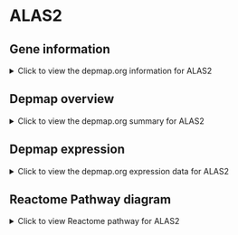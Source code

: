 <h1>ALAS2</h1>

<h2>Gene information</h2>
<details>
  <summary>Click to view the depmap.org information for ALAS2</summary>
  <iframe src="https://depmap.org/portal/gene/ALAS2?tab=about" style="border:none;width:100%;height:800px"></iframe>
</details>

<h2>Depmap overview</h2>
<details>
  <summary>Click to view the depmap.org summary for ALAS2</summary>
  <iframe src="https://depmap.org/portal/gene/ALAS2?tab=overview" style="border:none;width:100%;height:800px"></iframe>
</details>

<h2>Depmap expression</h2>
<details>
  <summary>Click to view the depmap.org expression data for ALAS2</summary>
  <iframe src="https://depmap.org/portal/gene/ALAS2?tab=characterization" style="border:none;width:100%;height:800px"></iframe>
</details>



<h2>Reactome Pathway diagram</h2>
<details>
  <summary>Click to view Reactome pathway for ALAS2</summary>
  <p>Heme biosynthesis</p>
  <iframe src="https://reactome.org/PathwayBrowser/#/R-HSA-189451" style="border:none;width:100%;height:800px"></iframe>
</details>



